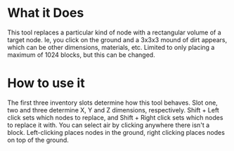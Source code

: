 # What it Does
This tool replaces a particular kind of node with a rectangular volume of a target node.
Ie, you click on the ground and a 3x3x3 mound of dirt appears, which can be other dimensions, materials, etc.
Limited to only placing a maximum of 1024 blocks, but this can be changed.

# How to use it
The first three inventory slots determine how this tool behaves.
Slot one, two and three determine X, Y and Z dimensions, respectively.
Shift + Left click sets which nodes to replace, and Shift + Right click sets which nodes to replace it with. You can select air by clicking anywhere there isn't a block.
Left-clicking places nodes in the ground, right clicking places nodes on top of the ground.
